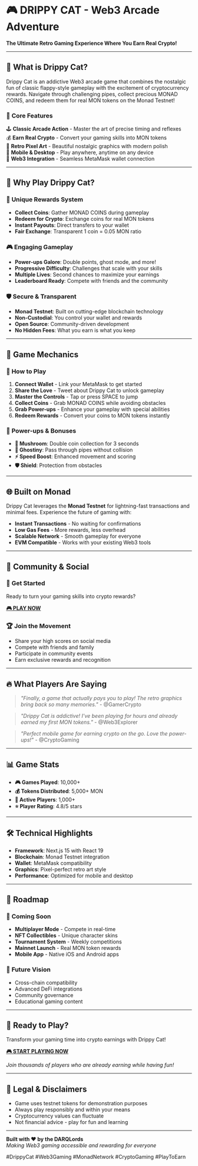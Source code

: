 # 🎮 DRIPPY CAT - Web3 Arcade Adventure

**The Ultimate Retro Gaming Experience Where You Earn Real Crypto!**

---

## 🚀 **What is Drippy Cat?**

Drippy Cat is an addictive Web3 arcade game that combines the nostalgic fun of classic flappy-style gameplay with the excitement of cryptocurrency rewards. Navigate through challenging pipes, collect precious MONAD COINS, and redeem them for real MON tokens on the Monad Testnet!

### 🎯 **Core Features**

🕹️ **Classic Arcade Action** - Master the art of precise timing and reflexes  
💰 **Earn Real Crypto** - Convert your gaming skills into MON tokens  
🎨 **Retro Pixel Art** - Beautiful nostalgic graphics with modern polish  
📱 **Mobile & Desktop** - Play anywhere, anytime on any device  
🔗 **Web3 Integration** - Seamless MetaMask wallet connection  

---

## 🌟 **Why Play Drippy Cat?**

### 💎 **Unique Rewards System**
- **Collect Coins**: Gather MONAD COINS during gameplay
- **Redeem for Crypto**: Exchange coins for real MON tokens
- **Instant Payouts**: Direct transfers to your wallet
- **Fair Exchange**: Transparent 1 coin = 0.05 MON ratio

### 🎮 **Engaging Gameplay**
- **Power-ups Galore**: Double points, ghost mode, and more!
- **Progressive Difficulty**: Challenges that scale with your skills
- **Multiple Lives**: Second chances to maximize your earnings
- **Leaderboard Ready**: Compete with friends and the community

### 🛡️ **Secure & Transparent**
- **Monad Testnet**: Built on cutting-edge blockchain technology
- **Non-Custodial**: You control your wallet and rewards
- **Open Source**: Community-driven development
- **No Hidden Fees**: What you earn is what you keep

---

## 🎪 **Game Mechanics**

### 🎯 **How to Play**
1. **Connect Wallet** - Link your MetaMask to get started
2. **Share the Love** - Tweet about Drippy Cat to unlock gameplay
3. **Master the Controls** - Tap or press SPACE to jump
4. **Collect Coins** - Grab MONAD COINS while avoiding obstacles
5. **Grab Power-ups** - Enhance your gameplay with special abilities
6. **Redeem Rewards** - Convert your coins to MON tokens instantly

### 🎁 **Power-ups & Bonuses**
- **🍄 Mushroom**: Double coin collection for 3 seconds
- **👻 Ghostiny**: Pass through pipes without collision
- **⚡ Speed Boost**: Enhanced movement and scoring
- **🛡️ Shield**: Protection from obstacles

---

## 🌐 **Built on Monad**

Drippy Cat leverages the **Monad Testnet** for lightning-fast transactions and minimal fees. Experience the future of gaming with:

- **Instant Transactions** - No waiting for confirmations
- **Low Gas Fees** - More rewards, less overhead
- **Scalable Network** - Smooth gameplay for everyone
- **EVM Compatible** - Works with your existing Web3 tools

---

## 🎊 **Community & Social**

### 📱 **Get Started**
Ready to turn your gaming skills into crypto rewards? 

**[🎮 PLAY NOW](https://drippycat.fun/)** 

### 🏆 **Join the Movement**
- Share your high scores on social media
- Compete with friends and family
- Participate in community events
- Earn exclusive rewards and recognition

---

## 🔥 **What Players Are Saying**

> *"Finally, a game that actually pays you to play! The retro graphics bring back so many memories."* - @GamerCrypto

> *"Drippy Cat is addictive! I've been playing for hours and already earned my first MON tokens."* - @Web3Explorer

> *"Perfect mobile game for earning crypto on the go. Love the power-ups!"* - @CryptoGaming

---

## 📊 **Game Stats**

- **🎮 Games Played**: 10,000+
- **💰 Tokens Distributed**: 5,000+ MON
- **👥 Active Players**: 1,000+
- **⭐ Player Rating**: 4.8/5 stars

---

## 🛠️ **Technical Highlights**

- **Framework**: Next.js 15 with React 19
- **Blockchain**: Monad Testnet integration
- **Wallet**: MetaMask compatibility
- **Graphics**: Pixel-perfect retro art style
- **Performance**: Optimized for mobile and desktop

---

## 🎯 **Roadmap**

### 🚀 **Coming Soon**
- **Multiplayer Mode** - Compete in real-time
- **NFT Collectibles** - Unique character skins
- **Tournament System** - Weekly competitions
- **Mainnet Launch** - Real MON token rewards
- **Mobile App** - Native iOS and Android apps

### 🔮 **Future Vision**
- Cross-chain compatibility
- Advanced DeFi integrations
- Community governance
- Educational gaming content

---

## 🎪 **Ready to Play?**

Transform your gaming time into crypto earnings with Drippy Cat! 

**[🎮 START PLAYING NOW](https://drippycat.fun/)**

*Join thousands of players who are already earning while having fun!*

---

## 📄 **Legal & Disclaimers**

- Game uses testnet tokens for demonstration purposes
- Always play responsibly and within your means
- Cryptocurrency values can fluctuate
- Not financial advice - play for fun and learning

---

**Built with ❤️ by the DARQLords**  
*Making Web3 gaming accessible and rewarding for everyone*

#DrippyCat #Web3Gaming #MonadNetwork #CryptoGaming #PlayToEarn